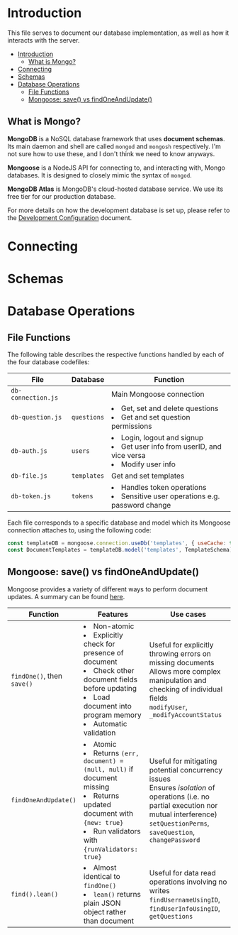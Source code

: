 # Introduction

This file serves to document our database implementation, as well as how it interacts with the server.

- [Introduction](#introduction)
  - [What is Mongo?](#what-is-mongo)
- [Connecting](#connecting)
- [Schemas](#schemas)
- [Database Operations](#database-operations)
  - [File Functions](#file-functions)
  - [Mongoose: save() vs findOneAndUpdate()](#mongoose-save-vs-findoneandupdate)

## What is Mongo?

**MongoDB** is a NoSQL database framework that uses **document schemas**. Its main daemon and shell are called `mongod` and `mongosh` respectively. I'm not sure how to use these, and I don't think we need to know anyways.

**Mongoose** is a NodeJS API for connecting to, and interacting with, Mongo databases. It is designed to closely mimic the syntax of `mongod`.

**MongoDB Atlas** is MongoDB's cloud-hosted database service. We use its free tier for our production database.

For more details on how the development database is set up, please refer to the [Development Configuration](../development/setup-and-configuration.md) document.

# Connecting

# Schemas

# Database Operations

## File Functions

The following table describes the respective functions handled by each of the four database codefiles:

| File               | Database    | Function                                                                                                           |
|--------------------|-------------|--------------------------------------------------------------------------------------------------------------------|
| `db-connection.js` |             | Main Mongoose connection                                                                                           |
| `db-question.js`   | `questions` | <li>Get, set and delete questions</li><li>Get and set question permissions</li>                                    |
| `db-auth.js`       | `users`     | <li>Login, logout and signup</li><li>Get user info from userID, and vice versa</li><li>Modify user info</li> |
| `db-file.js`       | `templates` | Get and set templates |
| `db-token.js` | `tokens` | <li>Handles token operations</li> <li>Sensitive user operations e.g. password change</li>

Each file corresponds to a specific database and model which its Mongoose connection attaches to, using the following code:
```js
const templateDB = mongoose.connection.useDb('templates', { useCache: true })
const DocumentTemplates = templateDB.model('templates', TemplateSchema)
```

## Mongoose: save() vs findOneAndUpdate()

Mongoose provides a variety of different ways to perform document updates. A summary can be found [here](https://masteringjs.io/tutorials/mongoose/update).

| Function                   | Features                                                                                                                           | Use cases                      |
|----------------------------|------------------------------------------------------------------------------------------------------------------------------------|-------------------------------|
| `findOne()`, then `save()` | <li>Non-atomic</li> <li>Explicitly check for presence of document</li> <li>Check other document fields before updating</li> <li>Load document into program memory</li> <li>Automatic validation</li>| Useful for explicitly throwing errors on missing documents <br> Allows more complex manipulation and checking of individual fields <br> `modifyUser`, `_modifyAccountStatus` |
| `findOneAndUpdate()`       | <li>Atomic</li> <li>Returns `(err, document) = (null, null)` if document missing</li> <li>Returns updated document with `{new: true}`</li> <li>Run validators with `{runValidators: true}`</li>| Useful for mitigating potential concurrency issues <br> Ensures _isolation_ of operations (i.e. no partial execution nor mutual interference) <br> `setQuestionPerms`, `saveQuestion`, `changePassword` |
| `find().lean()` | <li>Almost identical to `findOne()`</li> <li>`lean()` returns plain JSON object rather than document</li> | Useful for data read operations involving no writes <br> `findUsernameUsingID`, `findUserInfoUsingID`, `getQuestions` |
